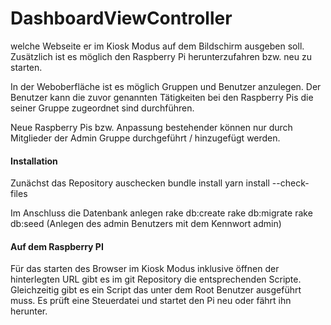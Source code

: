 # DashboardViewController
welche Webseite er im Kiosk Modus auf dem Bildschirm ausgeben soll. Zusätzlich ist es möglich den Raspberry Pi herunterzufahren bzw. neu zu starten.

In der Weboberfläche ist es möglich Gruppen und Benutzer anzulegen. Der Benutzer kann die zuvor genannten Tätigkeiten bei den Raspberry Pis die seiner Gruppe zugeordnet sind durchführen.

Neue Raspberry Pis bzw. Anpassung bestehender können nur durch Mitglieder der Admin Gruppe  durchgeführt / hinzugefügt werden.


#### Installation
Zunächst das Repository auschecken
bundle install
yarn install --check-files

Im Anschluss die Datenbank anlegen
rake db:create
rake db:migrate
rake db:seed (Anlegen des admin Benutzers mit dem Kennwort admin)


#### Auf dem Raspberry PI
Für das starten des Browser im Kiosk Modus inklusive öffnen der hinterlegten URL gibt es im git Repository die entsprechenden Scripte. Gleichzeitig gibt es ein Script das unter dem Root Benutzer ausgeführt muss. Es prüft eine Steuerdatei und startet den Pi neu oder fährt ihn herunter.
